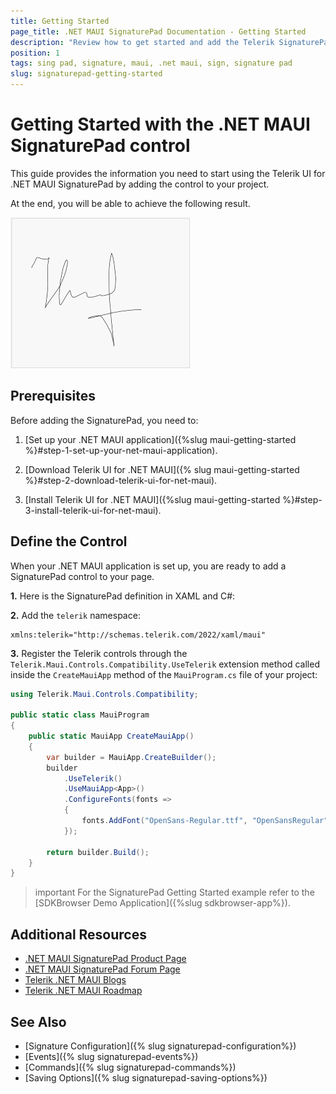 ```yaml
---
title: Getting Started
page_title: .NET MAUI SignaturePad Documentation - Getting Started
description: "Review how to get started and add the Telerik SignaturePad for .NET MAUI control. in your application."
position: 1
tags: sing pad, signature, maui, .net maui, sign, signature pad
slug: signaturepad-getting-started
---
```


# Getting Started with the .NET MAUI SignaturePad control

This guide provides the information you need to start using the Telerik UI for .NET MAUI SignaturePad by adding the control to your project.

At the end, you will be able to achieve the following result.

![.NET MAUI SignaturePad Getting Started](images/signaturepad-getting-started.png)

## Prerequisites

Before adding the SignaturePad, you need to:

1. [Set up your .NET MAUI application]({%slug maui-getting-started %}#step-1-set-up-your-net-maui-application).

1. [Download Telerik UI for .NET MAUI]({% slug maui-getting-started %}#step-2-download-telerik-ui-for-net-maui).

1. [Install Telerik UI for .NET MAUI]({%slug maui-getting-started %}#step-3-install-telerik-ui-for-net-maui).

## Define the Control

When your .NET MAUI application is set up, you are ready to add a SignaturePad control to your page.

**1.** Here is the SignaturePad definition in XAML and C#:

<snippet id='signaturepad-getting-started-xaml'/>
<snippet id='signaturepad-getting-started-csharp'/>

**2.** Add the `telerik` namespace:

```XAML
xmlns:telerik="http://schemas.telerik.com/2022/xaml/maui"
```

**3.** Register the Telerik controls through the `Telerik.Maui.Controls.Compatibility.UseTelerik` extension method called inside the `CreateMauiApp` method of the `MauiProgram.cs` file of your project:

```C#
using Telerik.Maui.Controls.Compatibility;

public static class MauiProgram
{
	public static MauiApp CreateMauiApp()
	{
		var builder = MauiApp.CreateBuilder();
		builder
			.UseTelerik()
			.UseMauiApp<App>()
			.ConfigureFonts(fonts =>
			{
				fonts.AddFont("OpenSans-Regular.ttf", "OpenSansRegular");
			});

		return builder.Build();
	}
}           
```

>important For the SignaturePad Getting Started example refer to the [SDKBrowser Demo Application]({%slug sdkbrowser-app%}).

## Additional Resources

- [.NET MAUI SignaturePad Product Page](https://www.telerik.com/maui-ui/signaturepad)
- [.NET MAUI SignaturePad Forum Page](https://www.telerik.com/forums/maui?tagId=1978)
- [Telerik .NET MAUI Blogs](https://www.telerik.com/blogs/mobile-net-maui)
- [Telerik .NET MAUI Roadmap](https://www.telerik.com/support/whats-new/maui-ui/roadmap)

## See Also

- [Signature Configuration]({% slug signaturepad-configuration%})
- [Events]({% slug signaturepad-events%})
- [Commands]({% slug signaturepad-commands%})
- [Saving Options]({% slug signaturepad-saving-options%})